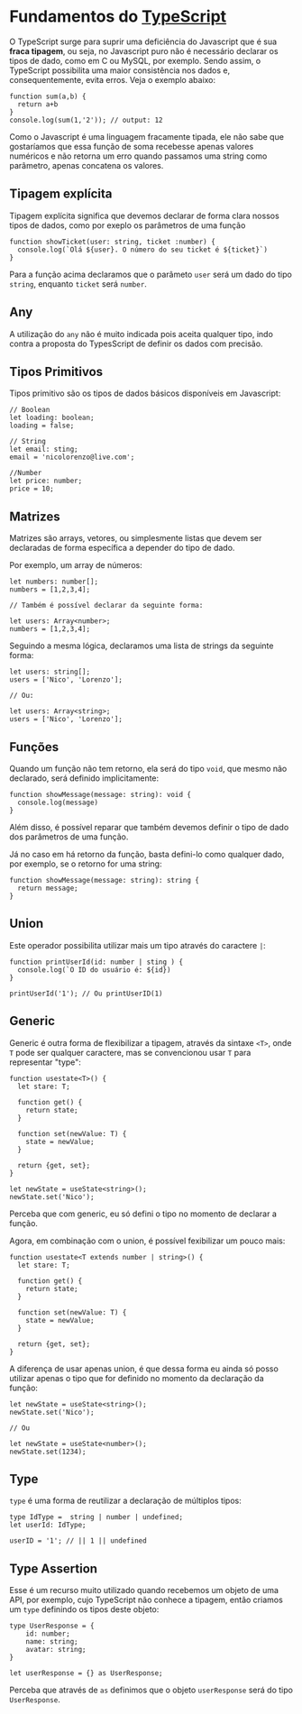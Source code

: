 # Fundamentos do [TypeScript](https://www.typescriptlang.org/)

O TypeScript surge para suprir uma deficiência do Javascript que é sua **fraca tipagem**, ou seja, no Javascript puro não é necessário declarar os tipos de dado, como em C ou MySQL, por exemplo. Sendo assim, o TypeScript possibilita uma maior consistência nos dados e, consequentemente, evita erros. Veja o exemplo abaixo:

```
function sum(a,b) {
  return a+b
}
console.log(sum(1,'2')); // output: 12
```

Como o Javascript é uma linguagem fracamente tipada, ele não sabe que gostaríamos que essa função de soma recebesse apenas valores numéricos e não retorna um erro quando passamos uma string como parâmetro, apenas concatena os valores.

## Tipagem explícita

Tipagem explícita significa que devemos declarar de forma clara nossos tipos de dados, como por exeplo os parâmetros de uma função

```
function showTicket(user: string, ticket :number) {
  console.log(`Olá ${user}. O número do seu ticket é ${ticket}`)
}
```

Para a função acima declaramos que o parâmeto `user` será um dado do tipo `string`, enquanto `ticket` será `number`.

## Any

A utilização do `any` não é muito indicada pois aceita qualquer tipo, indo contra a proposta do TypesScript de definir os dados com precisão.

## Tipos Primitivos

Tipos primitivo são os tipos de dados básicos disponíveis em Javascript:

```
// Boolean
let loading: boolean;
loading = false;

// String
let email: sting;
email = 'nicolorenzo@live.com';

//Number
let price: number;
price = 10;
```

## Matrizes

Matrizes são arrays, vetores, ou simplesmente listas que devem ser declaradas de forma específica a depender do tipo de dado.

Por exemplo, um array de números:

```
let numbers: number[];
numbers = [1,2,3,4];

// Também é possível declarar da seguinte forma:

let users: Array<number>;
numbers = [1,2,3,4];
```

Seguindo a mesma lógica, declaramos uma lista de strings da seguinte forma:

```
let users: string[];
users = ['Nico', 'Lorenzo'];

// Ou:

let users: Array<string>;
users = ['Nico', 'Lorenzo'];
```

## Funções

Quando um função não tem retorno, ela será do tipo `void`, que mesmo não declarado, será definido implicitamente:

```
function showMessage(message: string): void {
  console.log(message)
}
```

Além disso, é possível reparar que também devemos definir o tipo de dado dos parâmetros de uma função.

Já no caso em há retorno da função, basta defini-lo como qualquer dado, por exemplo, se o retorno for uma string:

```
function showMessage(message: string): string {
  return message;
}
```

## Union

Este operador possibilita utilizar mais um tipo através do caractere `|`:

```
function printUserId(id: number | sting ) {
  console.log(`O ID do usuário é: ${id})
}

printUserId('1'); // Ou printUserID(1)
```

## Generic

Generic é outra forma de flexibilizar a tipagem, através da sintaxe `<T>`, onde `T` pode ser qualquer caractere, mas se convencionou usar `T` para representar "type":

```
function usestate<T>() {
  let stare: T;

  function get() {
    return state;
  }

  function set(newValue: T) {
    state = newValue;
  }

  return {get, set};
}

let newState = useState<string>();
newState.set('Nico');
```

Perceba que com generic, eu só defini o tipo no momento de declarar a função.

Agora, em combinação com o union, é possível fexibilizar um pouco mais:

```
function usestate<T extends number | string>() {
  let stare: T;

  function get() {
    return state;
  }

  function set(newValue: T) {
    state = newValue;
  }

  return {get, set};
}
```

A diferença de usar apenas union, é que dessa forma eu ainda só posso utilizar apenas o tipo que for definido no momento da declaração da função:

```
let newState = useState<string>();
newState.set('Nico');

// Ou

let newState = useState<number>();
newState.set(1234);
```

## Type

`type` é uma forma de reutilizar a declaração de múltiplos tipos:

```
type IdType =  string | number | undefined;
let userId: IdType;

userID = '1'; // || 1 || undefined
```

## Type Assertion

Esse é um recurso muito utilizado quando recebemos um objeto de uma API, por exemplo, cujo TypeScript não conhece a tipagem, então criamos um `type` definindo os tipos deste objeto:

```
type UserResponse = {
    id: number;
    name: string;
    avatar: string;
}

let userResponse = {} as UserResponse;
```

Perceba que através de `as` definimos que o objeto `userResponse` será do tipo `UserResponse`.
